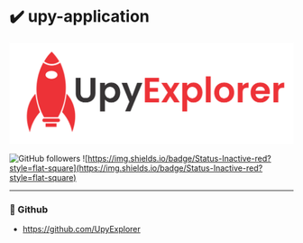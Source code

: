 # ✔️ upy-application
<a href ="http://www.upyexplorer.com" target="_blank"><img src="docs/upy-explorer.png"></a>

![GitHub followers](https://img.shields.io/github/followers/UpyExplorer?label=UpyExplorer&style=flat-square)
![https://img.shields.io/badge/Status-Inactive-red?style=flat-square](https://img.shields.io/badge/Status-Inactive-red?style=flat-square)

---

### 🚀 Github

- https://github.com/UpyExplorer
